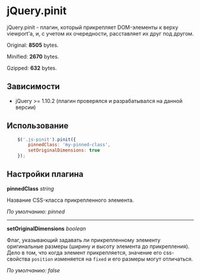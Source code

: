 # jQuery.pinit #

jQuery.pinit - плагин, который прикрепляет DOM-элементы к верху viewport'а, и, с учетом их очередности, расставляет их друг под другом.

Original: **8505** bytes.

Minified: **2670** bytes.

Gzipped:  **632** bytes.

## Зависимости

-  jQuery >= 1.10.2 (плагин проверялся и разрабатывался на данной версии)

## Использование

```javascript
	$('.js-pinit').pinit({
		pinnedClass: 'my-pinned-class',
		setOriginalDimensions: true
	});
```

## Настройки плагина
**pinnedClass** *string*

Название CSS-класса прикрепленного элемента.

*По умолчанию: pinned*

----------

**setOriginalDimensions** *boolean*

Флаг, указывающий задавать ли прикрепленному элементу оригинальные размеры (ширину и высоту элемента до прикрепления). Дело в том, что когда элемент прикрепляется, значение его css-свойства `position` изменяется на `fixed` и его размеры могут отличаться.

*По умолчанию: false*